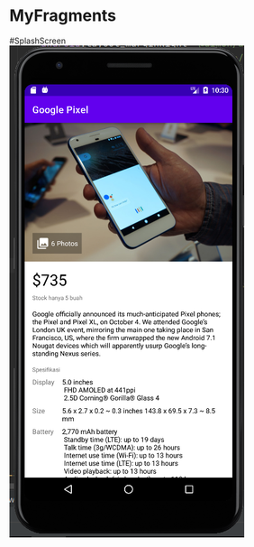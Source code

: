 # MyFragments
#SplashScreen
![alt text](https://github.com/Lysander-cmd/Project_Views/blob/master/Screenshot%202022-03-04%20103055.png)

